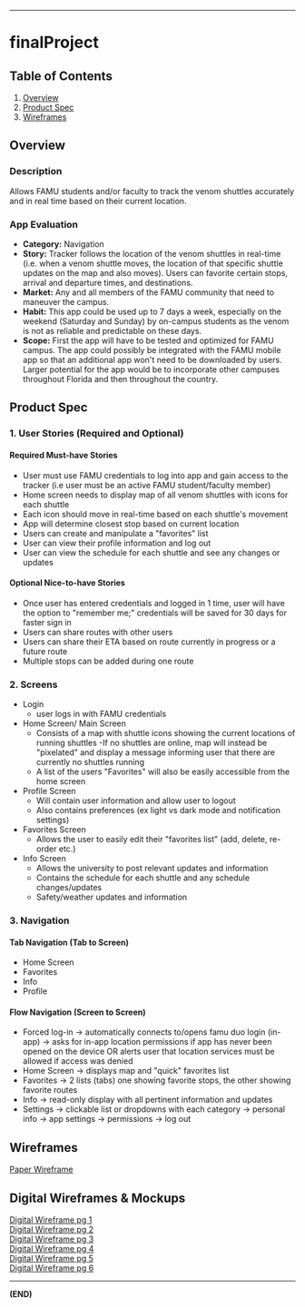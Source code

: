 ***
# finalProject

## Table of Contents

1. [Overview](https://github.com/Jazz30360/finalProject/edit/main/README.md#overview)
2. [Product Spec](https://github.com/Jazz30360/finalProject/edit/main/README.md#product-spec)
3. [Wireframes](https://github.com/Jazz30360/finalProject/edit/main/README.md#3-navigation)

## Overview


### Description

Allows FAMU students and/or faculty to track the venom shuttles accurately and in real time based
on their current location.

### App Evaluation

- **Category:** Navigation
- **Story:** Tracker follows the location of the venom shuttles in real-time (i.e. when a venom 
shuttle moves, the location of that specific shuttle updates on the map and also moves). Users
can favorite certain stops, arrival and departure times, and destinations.
- **Market:** Any and all members of the FAMU community that need to maneuver the campus.
- **Habit:** This app could be used up to 7 days a week, especially on the weekend (Saturday and
Sunday) by on-campus students as the venom is not as reliable and predictable on these days.
- **Scope:** First the app will have to be tested and optimized for FAMU campus. The app could 
possibly be integrated with the FAMU mobile app so that an additional app won't need to be
downloaded by users. Larger potential for the app would be to incorporate other campuses throughout
Florida and then throughout the country.

## Product Spec


### 1. User Stories (Required and Optional)

#### **Required Must-have Stories**

- User must use FAMU credentials to log into app and gain access to the tracker (i.e user must be
an active FAMU student/faculty member)
- Home screen needs to display map of all venom shuttles with icons for each shuttle
- Each icon should move in real-time based on each shuttle's movement
- App will determine closest stop based on current location
- Users can create and manipulate a "favorites" list
- User can view their profile information and log out
- User can view the schedule for each shuttle and see any changes or updates

#### **Optional Nice-to-have Stories**

- Once user has entered credentials and logged in 1 time, user will have the option to "remember
me;" credentials will be saved for 30 days for faster sign in
- Users can share routes with other users
- Users can share their ETA based on route currently in progress or a future route
- Multiple stops can be added during one route 

### 2. Screens

- Login
  - user logs in with FAMU credentials
- Home Screen/ Main Screen
  - Consists of a map with shuttle icons showing the current locations of running shuttles
  -If no shuttles are online, map will instead be "pixelated" and display a message informing user
that there are currently no shuttles running
  - A list of the users "Favorites" will also be easily accessible from the home screen
- Profile Screen
    - Will contain user information and allow user to logout
    - Also contains preferences (ex light vs dark mode and notification settings)
- Favorites Screen
    - Allows the user to easily edit their "favorites list" (add, delete, re-order etc.)
- Info Screen
    - Allows the university to post relevant updates and information
    - Contains the schedule for each shuttle and any schedule changes/updates
    - Safety/weather updates and information

### 3. Navigation

#### **Tab Navigation** (Tab to Screen)

- Home Screen
- Favorites
- Info
- Profile

#### **Flow Navigation** (Screen to Screen)

- Forced log-in -> automatically connects to/opens famu duo login (in-app) -> asks for 
in-app location permissions if app has never been opened on the device OR alerts user that
location services must be allowed if access was denied
- Home Screen -> displays map and "quick" favorites list
- Favorites -> 2 lists (tabs) one showing favorite stops, the other showing favorite routes
- Info -> read-only display with all pertinent information and updates
- Settings -> clickable list or dropdowns with each category -> personal info -> app settings
-> permissions -> log out


## Wireframes

[Paper Wireframe][1]

[1]: https://github.com/Jazz30360/finalProject/blob/main/Paper%20Wireframe.jpg

## Digital Wireframes & Mockups

[Digital Wireframe pg 1][2]<br>
[Digital Wireframe pg 2][3]<br>
[Digital Wireframe pg 3][4]<br>
[Digital Wireframe pg 4][5]<br>
[Digital Wireframe pg 5][6]<br>
[Digital Wireframe pg 6][7]<br>

[2]: https://github.com/Jazz30360/finalProject/blob/main/Digital%20Wireframes_Page_1.jpg
[3]: https://github.com/Jazz30360/finalProject/blob/main/Digital%20Wireframes_Page_2.jpg
[4]: https://github.com/Jazz30360/finalProject/blob/main/Digital%20Wireframes_Page_3.jpg
[5]: https://github.com/Jazz30360/finalProject/blob/main/Digital%20Wireframes_Page_3.jpg
[6]: https://github.com/Jazz30360/finalProject/blob/main/Digital%20Wireframes_Page_5.jpg
[7]: https://github.com/Jazz30360/finalProject/blob/main/Digital%20Wireframes_Page_6.jpg

***

**(END)**


